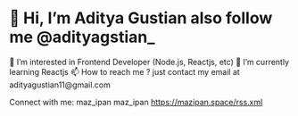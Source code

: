 
<h1>👋 Hi, I’m Aditya Gustian also follow me @adityagstian_ </h1>
👀 I’m interested in Frontend Developer (Node.js, Reactjs, etc)
🌱 I’m currently learning Reactjs
📫 How to reach me ? just contact my email at adityagustian11@gmail.com

Connect with me:
maz_ipan maz_ipan https://mazipan.space/rss.xml
